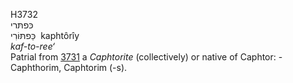 <body>
  <p>H3732<br>  כּפתּרי  <br> כַּפתּּוֹרִי  ‎  kaphtôrı̂y  <br><i>kaf-to-ree‘ </i><br>Patrial from <a href="h3731.htm">3731</a>  a <i>Caphtorite</i> (collectively) or native of Caphtor: - Caphthorim, Caphtorim (-s).<br></p>
 </body>